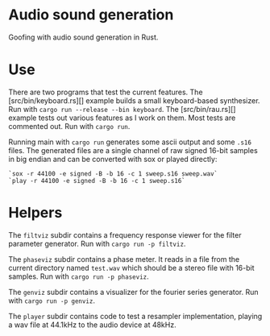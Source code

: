 # Audio sound generation

Goofing with audio sound generation in Rust.


# Use

There are two programs that test the current features. 
The [src/bin/keyboard.rs][] example builds a small keyboard-based
synthesizer. Run with `cargo run --release --bin keyboard`.
The [src/bin/rau.rs][] example tests out various features as I
work on them. Most tests are commented out. Run with
`cargo run`.

Running main with `cargo run` generates some ascii output and
some `.s16` files. The generated files are a single channel of
raw signed 16-bit samples in big endian and can be converted 
with sox or played directly:

    `sox -r 44100 -e signed -B -b 16 -c 1 sweep.s16 sweep.wav`
    `play -r 44100 -e signed -B -b 16 -c 1 sweep.s16`


# Helpers

The `filtviz` subdir contains a frequency response viewer for
the filter parameter generator.  Run with `cargo run -p filtviz`.

The `phaseviz` subdir contains a phase meter. It reads in a file
from the current directory named `test.wav` which should be a
stereo file with 16-bit samples. Run with `cargo run -p phaseviz`.

The `genviz` subdir contains a visualizer for the fourier series
generator. Run with `cargo run -p genviz`.

The `player` subdir contains code to test a resampler implementation,
playing a wav file at 44.1kHz to the audio device at 48kHz.
